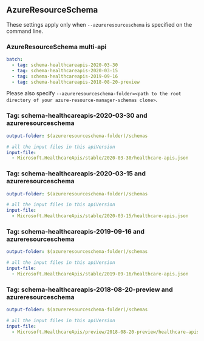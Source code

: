 ## AzureResourceSchema

These settings apply only when `--azureresourceschema` is specified on the command line.

### AzureResourceSchema multi-api

``` yaml $(azureresourceschema) && $(multiapi)
batch:
  - tag: schema-healthcareapis-2020-03-30
  - tag: schema-healthcareapis-2020-03-15
  - tag: schema-healthcareapis-2019-09-16
  - tag: schema-healthcareapis-2018-08-20-preview

```

Please also specify `--azureresourceschema-folder=<path to the root directory of your azure-resource-manager-schemas clone>`.

### Tag: schema-healthcareapis-2020-03-30 and azureresourceschema

``` yaml $(tag) == 'schema-healthcareapis-2020-03-30' && $(azureresourceschema)
output-folder: $(azureresourceschema-folder)/schemas

# all the input files in this apiVersion
input-file:
  - Microsoft.HealthcareApis/stable/2020-03-30/healthcare-apis.json

```

### Tag: schema-healthcareapis-2020-03-15 and azureresourceschema

``` yaml $(tag) == 'schema-healthcareapis-2020-03-15' && $(azureresourceschema)
output-folder: $(azureresourceschema-folder)/schemas

# all the input files in this apiVersion
input-file:
  - Microsoft.HealthcareApis/stable/2020-03-15/healthcare-apis.json

```

### Tag: schema-healthcareapis-2019-09-16 and azureresourceschema

``` yaml $(tag) == 'schema-healthcareapis-2019-09-16' && $(azureresourceschema)
output-folder: $(azureresourceschema-folder)/schemas

# all the input files in this apiVersion
input-file:
  - Microsoft.HealthcareApis/stable/2019-09-16/healthcare-apis.json

```

### Tag: schema-healthcareapis-2018-08-20-preview and azureresourceschema

``` yaml $(tag) == 'schema-healthcareapis-2018-08-20-preview' && $(azureresourceschema)
output-folder: $(azureresourceschema-folder)/schemas

# all the input files in this apiVersion
input-file:
  - Microsoft.HealthcareApis/preview/2018-08-20-preview/healthcare-apis.json

```
